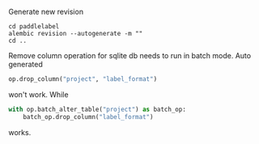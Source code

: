 Generate new revision

```shell
cd paddlelabel
alembic revision --autogenerate -m ""
cd ..
```

Remove column operation for sqlite db needs to run in batch mode. Auto generated
```python
op.drop_column("project", "label_format")
```

won't work. While

```python
with op.batch_alter_table("project") as batch_op:
    batch_op.drop_column("label_format")
```

works.
